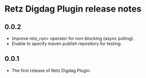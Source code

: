 # Retz Digdag Plugin release notes

## 0.0.2

* Improve retz_run> operator for non-blocking (async polling).
* Enable to specify maven publish repository for testing.

## 0.0.1

* The first release of Retz Digdag Plugin.